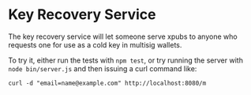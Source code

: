 Key Recovery Service
====================

The key recovery service will let someone serve xpubs to anyone who requests
one for use as a cold key in multisig wallets.

To try it, either run the tests with ``npm test``, or try running the server with
``node bin/server.js`` and then issuing a curl command like:

``curl -d "email=name@example.com" http://localhost:8080/m``
